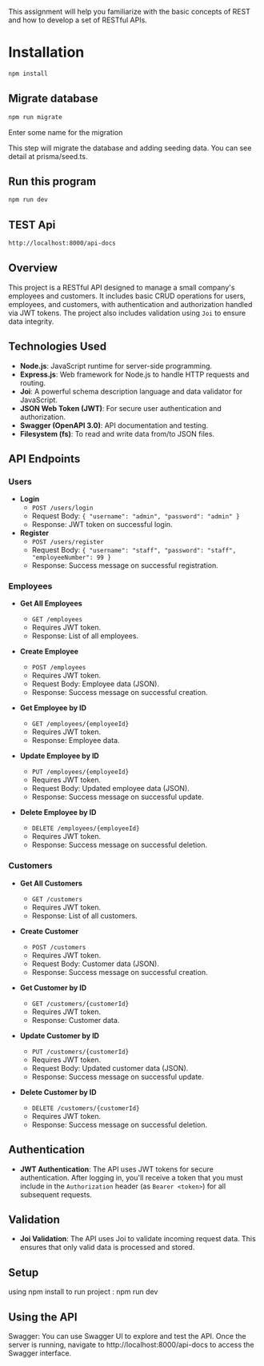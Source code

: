 This assignment will help you familiarize with the basic concepts of REST and how to develop a set of RESTful APIs.

# Installation

```bash
npm install
```

## Migrate database

```bash
npm run migrate
```

Enter some name for the migration

This step will migrate the database and adding seeding data.
You can see detail at prisma/seed.ts.

## Run this program

```bash
npm run dev
```

## TEST Api

```bash
http://localhost:8000/api-docs
```

## Overview

This project is a RESTful API designed to manage a small company's employees and customers. It includes basic CRUD operations for users, employees, and customers, with authentication and authorization handled via JWT tokens. The project also includes validation using `Joi` to ensure data integrity.

## Technologies Used

- **Node.js**: JavaScript runtime for server-side programming.
- **Express.js**: Web framework for Node.js to handle HTTP requests and routing.
- **Joi**: A powerful schema description language and data validator for JavaScript.
- **JSON Web Token (JWT)**: For secure user authentication and authorization.
- **Swagger (OpenAPI 3.0)**: API documentation and testing.
- **Filesystem (fs)**: To read and write data from/to JSON files.

## API Endpoints

### Users

- **Login**
  - `POST /users/login`
  - Request Body: `{ "username": "admin", "password": "admin" }`
  - Response: JWT token on successful login.
- **Register**
  - `POST /users/register`
  - Request Body: `{ "username": "staff", "password": "staff", "employeeNumber": 99 }`
  - Response: Success message on successful registration.

### Employees

- **Get All Employees**
  - `GET /employees`
  - Requires JWT token.
  - Response: List of all employees.
- **Create Employee**
  - `POST /employees`
  - Requires JWT token.
  - Request Body: Employee data (JSON).
  - Response: Success message on successful creation.
- **Get Employee by ID**

  - `GET /employees/{employeeId}`
  - Requires JWT token.
  - Response: Employee data.

- **Update Employee by ID**

  - `PUT /employees/{employeeId}`
  - Requires JWT token.
  - Request Body: Updated employee data (JSON).
  - Response: Success message on successful update.

- **Delete Employee by ID**
  - `DELETE /employees/{employeeId}`
  - Requires JWT token.
  - Response: Success message on successful deletion.

### Customers

- **Get All Customers**

  - `GET /customers`
  - Requires JWT token.
  - Response: List of all customers.

- **Create Customer**
  - `POST /customers`
  - Requires JWT token.
  - Request Body: Customer data (JSON).
  - Response: Success message on successful creation.
- **Get Customer by ID**

  - `GET /customers/{customerId}`
  - Requires JWT token.
  - Response: Customer data.

- **Update Customer by ID**

  - `PUT /customers/{customerId}`
  - Requires JWT token.
  - Request Body: Updated customer data (JSON).
  - Response: Success message on successful update.

- **Delete Customer by ID**
  - `DELETE /customers/{customerId}`
  - Requires JWT token.
  - Response: Success message on successful deletion.

## Authentication

- **JWT Authentication**: The API uses JWT tokens for secure authentication. After logging in, you'll receive a token that you must include in the `Authorization` header (as `Bearer <token>`) for all subsequent requests.

## Validation

- **Joi Validation**: The API uses Joi to validate incoming request data. This ensures that only valid data is processed and stored.

## Setup

using npm install
to run project : npm run dev

## Using the API

Swagger: You can use Swagger UI to explore and test the API. Once the server is running, navigate to http://localhost:8000/api-docs to access the Swagger interface.
